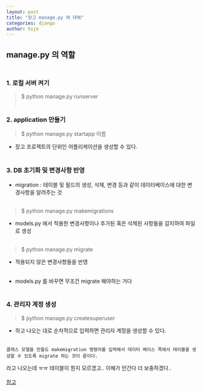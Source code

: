 ```yaml
---
layout: post
title: "장고 manage.py 에 대해"
categories: django
author: hije
---
```

## manage.py 의 역할<br/><br/>
### 1. 로컬 서버 켜기
> $ python manage.py runserver<br/><br/>

### 2. application 만들기
> $ python manage.py startapp 이름
* 장고 프로젝트의 단위인 어플리케이션을 생성할 수 있다.<br/><br/>

### 3. DB 초기화 및 변경사항 반영
* migration : 테이블 및 필드의 생성, 삭제, 변경 등과 같이 데이터베이스에 대한 변경사항을 알려주는 것<br/><br/>
> $ python manage.py makemigrations

* models.py 에서 적용한 변경사항이나 추가된 혹은 삭제된 사항들을 감지하여 파일로 생성<br/><br/>
> $ python manage.py migrate

* 적용되지 않은 변경사항들을 반영<br/><br/>

* models.py 를 바꾸면 무조건 migrate 해야하는 거다<br/><br/>

### 4. 관리자 계정 생성
> $ python manage.py createsuperuser

* 하고 나오는 대로 순차적으로 입력하면 관리자 계정을 생성할 수 있다.<br/><br/>

```
클래스 모델을 만들도 makemigration 명령어를 입력해서 데이터 베이스 쪽에서 테이블을 생성할 수 있도록 migrate 하는 것이 끝이다.
```
라고 나오는데 ㅠㅠ 테이블이 뭔지 모르겠고.. 이해가 안간다 더 보충하겠다..<br/><br/>
[참고](https://ssilook.tistory.com/entry/DJANGO-%EC%9E%A5%EA%B3%A0-%EB%A7%88%EC%9D%B4%EA%B7%B8%EB%A0%88%EC%9D%B4%EC%85%98migrate-makemigrations-%EB%8D%B0%EC%9D%B4%ED%84%B0%EB%B2%A0%EC%9D%B4%EC%8A%A4-%EB%B3%80%EA%B2%BD%EC%82%AC%ED%95%AD-%EB%B0%98%EC%98%81%ED%95%98%EA%B8%B0)
